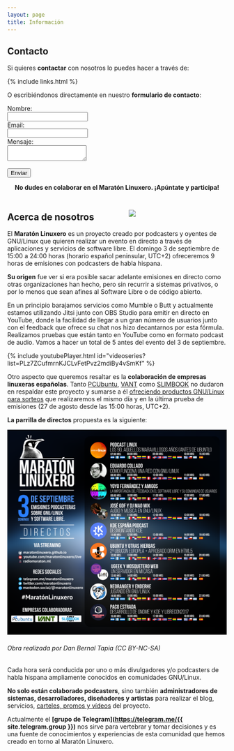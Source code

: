 ```yaml
---
layout: page
title: Información
---
```

## Contacto

Si quieres **contactar** con nosotros lo puedes hacer a través de:

{% include links.html %}

O escribiéndonos directamente en nuestro **formulario de contacto**:

<form id="contact-form" method="post" action="https://formspree.io/maratonlinuxero@gmail.com">

  <div class="form-group">
    <div class="form-label">
      <label for="name">Nombre:</label>
    </div>
    <div class="form-field">
      <input type="text" id="name" name="name" tabindex="1" required />
    </div>
  </div>

  <div class="form-group">
    <div class="form-label">
      <label for="email">Email:</label>
    </div>
    <div class="form-field">
      <input type="email" id="email" name="email" tabindex="2" required />
    </div>
  </div>

  <div class="form-group">
    <div class="form-label">
      <label for="message">Mensaje:</label>
    </div>
    <div class="form-field">
      <textarea id="message" name="message" tabindex="3" required></textarea>
    </div>
  </div>

  <input type="hidden" name="_next" value="{{ site.baseurl | prepend: site.url }}/mensaje-enviado" />
  <input type="text" name="_gotcha" style="display:none" />
  <input type="hidden" name="_subject" value="Mensaje del formulario de contacto" />
  <input type="hidden" name="_language" value="es" />


  <p><input type="submit" value="Enviar" tabindex="4" /></p>
</form>

<div style="text-align:center; font-weight:bold;">
  No dudes en colaborar en el Maratón Linuxero. ¡Apúntate y participa!
</div>
<br />

<img src="{{ site.avatar }}" width="200" style="float: right; margin: 5%;" />

## Acerca de nosotros

El **Maratón Linuxero** es un proyecto creado por podcasters y oyentes de GNU/Linux que quieren realizar un evento en directo a través de aplicaciones y servicios de software libre. El domingo 3 de septiembre de 15:00 a 24:00 horas (horario español peninsular, UTC+2) ofreceremos 9 horas de emisiones con podcasters de habla hispana.

**Su origen** fue ver si era posible sacar adelante emisiones en directo como otras organizaciones han hecho, pero sin recurrir a sistemas privativos, o por lo menos que sean afines al Software Libre o de código abierto.

En un principio barajamos servicios como Mumble o Butt y actualmente estamos utilizando Jitsi junto con OBS Studio para emitir en directo en YouTube, donde la facilidad de llegar a un gran número de usuarios junto con el feedback que ofrece su chat nos hizo decantarnos por esta fórmula. Realizamos pruebas que están tanto en YouTube como en formato podcast de audio. Vamos a hacer un total de 5 antes del evento del 3 de septiembre.

{% include youtubePlayer.html id="videoseries?list=PLz7ZCufmrnKJCLvFetPvz2mdiBy4vSmKf" %}

Otro aspecto que queremos resaltar es la **colaboración de empresas linuxeras españolas**. Tanto [PCUbuntu](https://www.pcubuntu.es), [VANT](http://www.vantpc.es) como [SLIMBOOK](https://slimbook.es/) no dudaron en respaldar este proyecto y sumarse a él [ofreciendo productos GNU/Linux para sorteos](/Sorteos) que realizaremos el mismo día y en la última prueba de emisiones (27 de agosto desde las 15:00 horas, UTC+2).

**La parrilla de directos** propuesta es la siguiente:

![#CartelDirectos](/media/carteldirectosmaratonlinuxero.png)
###### Obra realizada por Dan Bernal Tapia (CC BY-NC-SA)

Cada hora será conducida por uno o más divulgadores y/o podcasters de habla hispana ampliamente conocidos en comunidades GNU/Linux.

**No solo están colaborado podcasters**, sino también **administradores de sistemas, desarrolladores, diseñadores y artistas** para realizar el blog, servicios, [carteles, promos y vídeos](/Carteles-Promos-y-videos) del proyecto.

Actualmente el **[grupo de Telegram](https://telegram.me/{{ site.telegram.group }})** nos sirve para vertebrar y tomar decisiones y es una fuente de conocimientos y experiencias de esta comunidad que hemos creado en torno al Maratón Linuxero.
